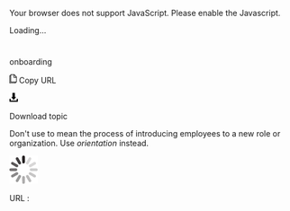 Your browser does not support JavaScript. Please enable the Javascript.

Loading...

# 

onboarding

![Copy URL](onboarding_files/Copy.png)
Copy URL

![Download](onboarding_files/Download.png)

Download topic

Don't use to mean the process of introducing employees to a new role or organization. Use *orientation* instead.

![In progress](onboarding_files/activity-large.gif)

URL :
